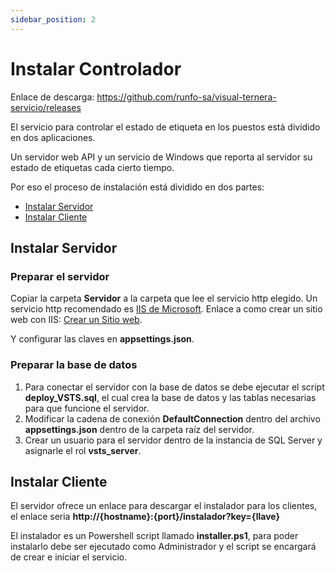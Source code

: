 ```yaml
---
sidebar_position: 2
---
```


# Instalar Controlador

Enlace de descarga: https://github.com/runfo-sa/visual-ternera-servicio/releases

El servicio para controlar el estado de etiqueta en los puestos está dividido en dos aplicaciones.

Un servidor web API y un servicio de Windows que reporta al servidor su estado de etiquetas cada cierto tiempo.

Por eso el proceso de instalación está dividido en dos partes:

- [Instalar Servidor](#instalar-servidor)
- [Instalar Cliente](#instalar-cliente)

## Instalar Servidor

### Preparar el servidor

Copiar la carpeta **Servidor** a la carpeta que lee el servicio http elegido.
Un servicio http recomendado es [IIS de Microsoft](https://learn.microsoft.com/es-mx/iis/get-started/introduction-to-iis/iis-web-server-overview).
Enlace a como crear un sitio web con IIS: [Crear un Sitio web](https://learn.microsoft.com/es-es/iis/get-started/getting-started-with-iis/create-a-web-site).

Y configurar las claves en **appsettings.json**.

### Preparar la base de datos

1. Para conectar el servidor con la base de datos se debe ejecutar el script **deploy_VSTS.sql**, el cual crea la base de datos y las tablas necesarias para que funcione el servidor.
2. Modificar la cadena de conexión **DefaultConnection** dentro del archivo **appsettings.json** dentro de la carpeta raíz del servidor.
3. Crear un usuario para el servidor dentro de la instancia de SQL Server y asignarle el rol **vsts_server**.

## Instalar Cliente

El servidor ofrece un enlace para descargar el instalador para los clientes, el enlace seria **http://\{hostname\}:\{port\}/instalador?key=\{llave\}**

El instalador es un Powershell script llamado **installer.ps1**, para poder instalarlo debe ser ejecutado como Administrador y el script se encargará de crear e iniciar el servicio.
